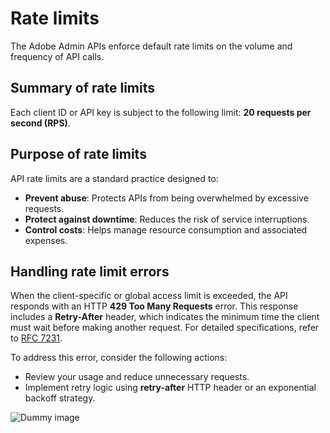 # Rate limits

The Adobe Admin APIs enforce default rate limits on the volume and frequency of API calls.

## Summary of rate limits

Each client ID or API key is subject to the following limit: **20 requests per second (RPS)**.

## Purpose of rate limits

API rate limits are a standard practice designed to:

- **Prevent abuse**: Protects APIs from being overwhelmed by excessive requests.
- **Protect against downtime**: Reduces the risk of service interruptions.
- **Control costs**: Helps manage resource consumption and associated expenses.

## Handling rate limit errors

When the client-specific or global access limit is exceeded, the API responds with an HTTP **429 Too Many Requests** error. This response includes a **Retry-After** header, which indicates the minimum time the client must wait before making another request. For detailed specifications, refer to [RFC 7231](https://dummy-link-to-rfc7231.com).

To address this error, consider the following actions:

- Review your usage and reduce unnecessary requests.
- Implement retry logic using **retry-after** HTTP header or an exponential backoff strategy.

![Dummy image](https://dummyimage.com/600x200/cccccc/000000&text=Rate+Limits+Illustration)
